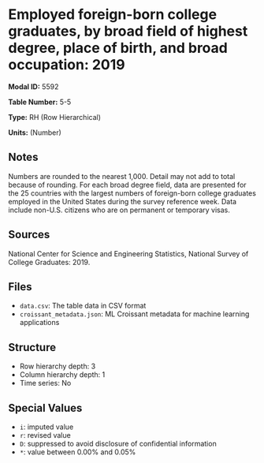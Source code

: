 # Employed foreign-born college graduates, by broad field of highest degree, place of birth, and broad occupation: 2019

**Modal ID:** 5592

**Table Number:** 5-5

**Type:** RH (Row Hierarchical)

**Units:** (Number)

## Notes

Numbers are rounded to the nearest 1,000. Detail may not add to total because of rounding. For each broad degree field, data are presented for the 25 countries with the largest numbers of foreign-born college graduates employed in the United States during the survey reference week. Data include non-U.S. citizens who are on permanent or temporary visas.

## Sources

National Center for Science and Engineering Statistics, National Survey of College Graduates: 2019.

## Files

- `data.csv`: The table data in CSV format
- `croissant_metadata.json`: ML Croissant metadata for machine learning applications

## Structure

- Row hierarchy depth: 3
- Column hierarchy depth: 1
- Time series: No

## Special Values

- `i`: imputed value
- `r`: revised value
- `D`: suppressed to avoid disclosure of confidential information
- `*`: value between 0.00% and 0.05%
